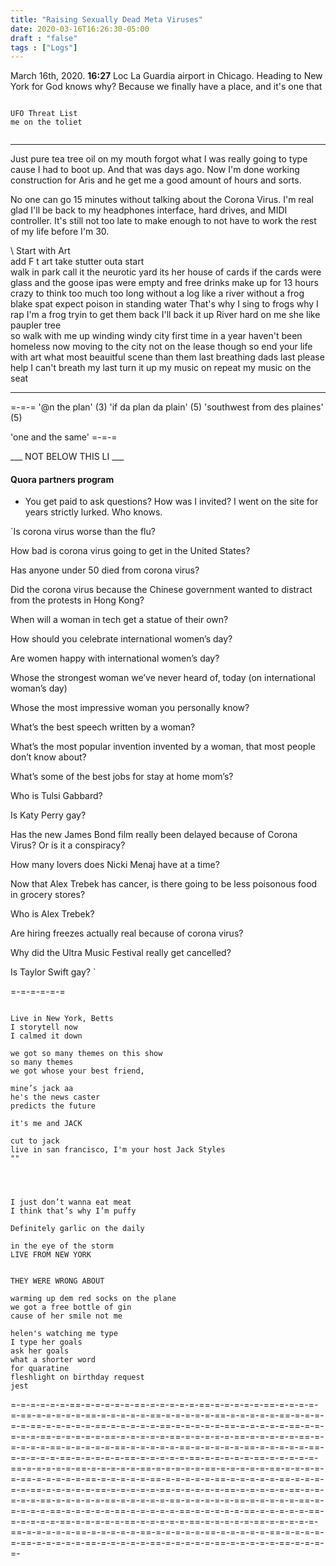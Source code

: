 ```yaml
---
title: "Raising Sexually Dead Meta Viruses"
date: 2020-03-16T16:26:30-05:00
draft : "false"
tags : ["Logs"]
---
```


<!--more-->


March 16th, 2020. **16:27** Loc La Guardia airport in Chicago. Heading to New York for God knows why? Because we finally have a place, and it's one that

```

UFO Threat List
me on the toliet


```


___

Just pure tea tree oil on my mouth forgot what I was really going to type cause I had to boot up. And that was days ago. Now I'm done working construction for Aris and he get me a good amount of hours and sorts.  

No one can go 15 minutes without talking about the Corona Virus. I'm real glad I'll be back to my headphones interface, hard drives, and MIDI controller. It's still not too late to make enough to not have to work the rest of my life before I'm 30.

\ Start with Art  
add F t art
take stutter outa start  
walk in park
call it the neurotic yard
its her house of cards
if the cards were glass
and the goose ipas were empty
and free drinks make up
for 13 hours crazy
to think too much too long without a log
like a river without a frog
blake spat expect poison
in standing water
That's why I sing to frogs
why I rap I'm a frog
tryin to get them back
I'll back it up
River hard on me
she like paupler tree  
so walk with me
up winding windy city
first time in a year
haven't been homeless
now moving to the city
not on the lease though
so end your life
with art
what most beauitful scene
than them last breathing
dads last
please help I can't breath
my last turn it up
my music on repeat
my music on the seat


___


=-=-=
'@n the plan' (3)
'if da plan da plain' (5)
'southwest from des plaines' (5)

'one and the same'
=-=-=



___ NOT BELOW THIS LI ___

#### Quora partners program

- You get paid to ask questions? How was I invited? I went on the site for years strictly lurked. Who knows.

`Is corona virus worse than the flu?

How bad is corona virus going to get in the United States?

Has anyone under 50 died from corona virus?

Did the corona virus because the Chinese government wanted to distract from the protests in Hong Kong?

When will a woman in tech get a statue of their own?

How should you celebrate international women’s day?

Are women happy with international women’s day?

Whose the strongest woman we’ve never heard of, today (on international woman’s day)

Whose the most impressive woman you personally know?

What’s the best speech written by a woman?

What’s the most popular invention invented by a woman, that most people don’t know about?

What’s some of the best jobs for stay at home mom’s?

Who is Tulsi Gabbard?

Is Katy Perry gay?

Has the new James Bond film really been delayed because of Corona Virus? Or is it a conspiracy?

How many lovers does Nicki Menaj have at a time?

Now that Alex Trebek has cancer, is there going to be less poisonous food in grocery stores?

Who is Alex Trebek?

Are hiring freezes actually real because of corona virus?

Why did the Ultra Music Festival really get cancelled?

Is Taylor Swift gay?   `



<!--
1 read

2 write

3 music

4 sing

5 YT Vizzies

6 P Call

7 Dance workout

8 POLIW.AT Blog

9 Archive

10 FF L&L

11 Friends & Fam

12 Love & Legacy

 -->


=-=-=-=-=-=


```

Live in New York, Betts
I storytell now
I calmed it down

we got so many themes on this show
so many themes
we got whose your best friend,

mine’s jack aa
he's the news caster
predicts the future

it's me and JACK

cut to jack
live in san francisco, I'm your host Jack Styles
""




I just don’t wanna eat meat
I think that’s why I’m puffy

Definitely garlic on the daily

in the eye of the storm
LIVE FROM NEW YORK


THEY WERE WRONG ABOUT

```




```
warming up dem red socks on the plane
we got a free bottle of gin
cause of her smile not me

helen's watching me type
I type her goals
ask her goals
what a shorter word
for quaratine
fleshlight on birthday request
jest
```

=-=-=-=-=-=-==-=-=-=-=-=-==-=-=-=-=-=-==-=-=-=-=-=-==-=-=-=-=-=-==-=-=-=-=-=-==-=-=-=-=-=-==-=-=-=-=-=-==-=-=-=-=-=-==-=-=-=-=-=-==-=-=-=-=-=-==-=-=-=-=-=-==-=-=-=-=-=-==-=-=-=-=-=-==-=-=-=-=-=-==-=-=-=-=-=-==-=-=-=-=-=-==-=-=-=-=-=-==-=-=-=-=-=-==-=-=-=-=-=-==-=-=-=-=-=-==-=-=-=-=-=-==-=-=-=-=-=-==-=-=-=-=-=-==-=-=-=-=-=-==-=-=-=-=-=-==-=-=-=-=-=-==-=-=-=-=-=-==-=-=-=-=-=-==-=-=-=-=-=-==-=-=-=-=-=-==-=-=-=-=-=-==-=-=-=-=-=-==-=-=-=-=-=-==-=-=-=-=-=-==-=-=-=-=-=-==-=-=-=-=-=-==-=-=-=-=-=-==-=-=-=-=-=-==-=-=-=-=-=-==-=-=-=-=-=-==-=-=-=-=-=-==-=-=-=-=-=-==-=-=-=-=-=-==-=-=-=-=-=-==-=-=-=-=-=-==-=-=-=-=-=-==-=-=-=-=-=-==-=-=-=-=-=-==-=-=-=-=-=-==-=-=-=-=-=-==-=-=-=-=-=-==-=-=-=-=-=-==-=-=-=-=-=-==-=-=-=-=-=-==-=-=-=-=-=-==-=-=-=-=-=-==-=-=-=-=-=-==-=-=-=-=-=-==-=-=-=-=-=-==-=-=-=-=-=-==-=-=-=-=-=-==-=-=-=-=-=-==-=-=-=-=-=-==-=-=-=-=-=-==-=-=-=-=-=-==-=-=-=-=-=-==-=-=-=-=-

